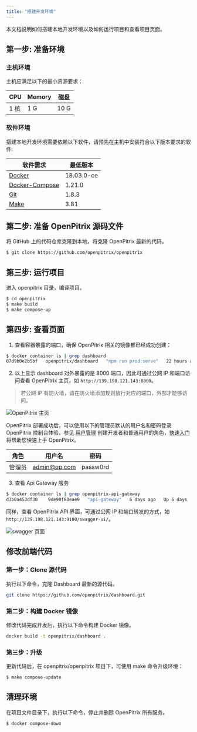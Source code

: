 ```yaml
---
title: "搭建开发环境"
---
```


本文档说明如何搭建本地开发环境以及如何运行项目和查看项目页面。

## 第一步: 准备环境

### 主机环境

主机应满足以下的最小资源要求：

|   CPU  |  Memory |  磁盘  |
|--------|---------|-------|
|  1 核  |    1 G  |  10 G |

### 软件环境

搭建本地开发环境需要依赖以下软件，请预先在主机中安装符合以下版本要求的软件:

| 软件需求 | 最低版本 |
| --- | --- |
| [Docker](https://docs.docker.com/install/) | 18.03.0-ce |
| [Docker-Compose](https://docs.docker.com/compose/install/) | 1.21.0 |
| [Git](https://git-scm.com/downloads) | 1.8.3 |
| [Make](https://www.gnu.org/software/make/) | 3.81 |

## 第二步: 准备 OpenPitrix 源码文件

将 GitHub 上的代码仓库克隆到本地，将克隆 OpenPitrix 最新的代码。

```bash
$ git clone https://github.com/openpitrix/openpitrix
```

## 第三步: 运行项目

进入 openpitrix 目录，编译项目。

```bash
$ cd openpitrix
$ make build
$ make compose-up
```

## 第四步: 查看页面

1. 查看容器暴露的端口，确保 OpenPitrix 相关的镜像都已经成功创建：

```bash
$ docker container ls | grep dashboard
07d9b0e2b5bf   openpitrix/dashboard   "npm run prod:serve"   22 hours ago   Up 22 hours    0.0.0.0:8000->8000/tcp    openpitrix-dashboard
```

2. 以上显示 dashboard 对外暴露的是 8000 端口，因此可通过公网 IP 和端口访问查看 OpenPitrix 主页，如 `http://139.198.121.143:8000`。

> 若公网 IP 有防火墙，请在防火墙添加规则放行对应的端口，外部才能够访问。

![OpenPitrix 主页](/dashboard.png)

OpenPitrix 部署成功后，可以使用以下的管理员默认的用户名和密码登录 OpenPitrix 控制台体验，参见 [用户管理](../manual-guide/user-management) 创建开发者和普通用户的角色，[快速入门](../getting-start/introduction) 将帮助您快速上手 OpenPitrix。


| 角色 |	用户名 |	密码 |
|-----|-----|-----|
| 管理员	| admin@op.com 	| passw0rd | 


3. 查看 Api Gateway 服务

```bash
$ docker container ls | grep openpitrix-api-gateway
d3b0a453df30    9de90f80eae9   "api-gateway"   6 days ago   Up 6 days    0.0.0.0:9100->9100/tcp   openpitrix-api-gateway
```

同样，查看 OpenPitrix API 界面，可通过公网 IP 和端口转发的方式，如 `http://139.198.121.143:9100/swagger-ui/`。

![swagger 页面](/swagger-kubernetes.png)

## 修改前端代码

### 第一步：Clone 源代码

执行以下命令，克隆 Dashboard 最新的源代码。

```bash
git clone https://github.com/openpitrix/dashboard.git
```

### 第二步：构建 Docker 镜像

修改代码完成开发后，执行以下命令构建 Docker 镜像。

```bash
docker build -t openpitrix/dashboard .
```

### 第三步：升级

更新代码后，在 openpitrix/openpitrix 项目下，可使用 make 命令升级环境：

```bash
$ make compose-update
```

## 清理环境

在项目文件目录下，执行以下命令，停止并删除 OpenPitrix 所有服务。

```bash
$ docker compose-down
```

